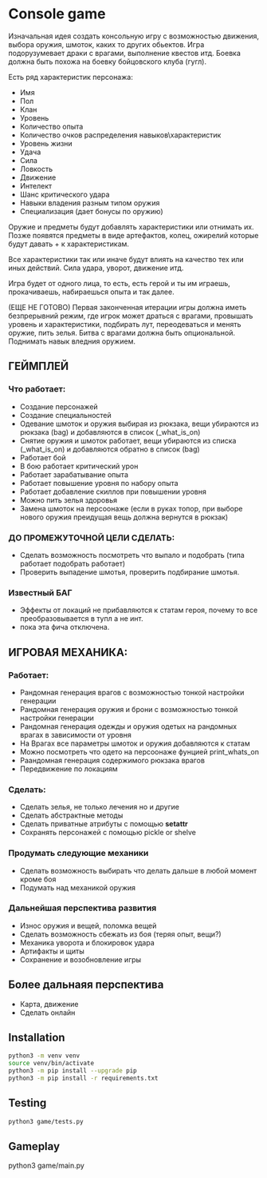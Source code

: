 # Console game

Изначальная идея создать консольную игру с возможностью движения, выбора оружия, шмоток, каких то других обьектов. Игра подорузумевает драки с врагами, выполнение квестов итд. Боевка должна быть похожа на боевку бойцовского клуба (гугл). 

Есть ряд характеристик персонажа:
- Имя
- Пол
- Клан
- Уровень
- Количество опыта
- Количество очков распределения навыков\характеристик
- Уровень жизни
- Удача
- Сила
- Ловкость
- Движение
- Интелект
- Шанс критического удара
- Навыки владения разным типом оружия
- Специализация (дает бонусы по оружию)

Оружие и предметы будут добавлять характеристики или отнимать их. Позже появятся предметы в виде артефактов, колец, ожирелий которые будут давать + к характеристикам.

Все характеристики так или иначе будут влиять на качество тех или иных действий. Сила удара, уворот, движение итд.

Игра будет от одного лица, то есть, есть герой и ты им играешь, прокачиваешь, набираешься опыта и так далее.

(ЕЩЕ НЕ ГОТОВО) Первая законченная итерации игры должна иметь безпрерывний режим, где игрок может драться с врагами, провышать уровень и характеристики, подбирать лут, переодеваться и менять оружие, пить зелья. Битва с врагами должна быть опциональной. Поднимать навык вледния оружием.


## ГЕЙМПЛЕЙ

### Что работает:
- Создание персонажей
- Создание специальностей
- Одевание шмоток и оружия выбирая из рюкзака, вещи убираются из рюкзака (bag) и добавляются в список (_what_is_on)
- Снятие оружия и шмоток работает, вещи убираются из списка (_what_is_on) и добавляются oбратно в список (bag)
- Работает бой
- В бою работает критический урон
- Работает зарабатывание опыта
- Работает повышение уровня по набору опыта
- Работает добавление скиллов при повышении уровня
- Можно пить зелья здоровья
- Замена шмоток на персоонаже (если в руках топор, при выборе нового оружия преидущая вещь должна вернутся в рюкзак)

### ДО ПРОМЕЖУТОЧНОЙ ЦЕЛИ СДЕЛАТЬ:
- Сделать возможность посмотреть что выпало и подобрать (типа работает подобрать работает)
- Проверить выпадение шмотья, проверить подбирание шмотья.

### Известный БАГ
- Эффекты от локаций не прибавляются к статам героя, почему то все преобразовывается в тупл а не инт.
- пока эта фича отключена.

## ИГРОВАЯ МЕХАНИКА:

### Работает:
- Рандомная генерация врагов с возможностью тонкой настройки генерации
- Рандомная генерация оружия и брони с возможностью тонкой настройки генерации
- Рандомная генерация одежды и оружия одетых на рандомных врагах в зависимости от уровня
- На Врагах все параметры шмоток и оружия добавляются к статам
- Можно посмотреть что одето на персоонаже фунцией print_whats_on
- Раандомная генерация содержимого рюкзака врагов
- Передвижение по локациям

### Сделать:
- Сделать зелья, не только лечения но и другие
- Сделать абстрактные методы
- Сделать приватные атрибуты с помощью __setattr__
- Сохранять персонажей с помощью pickle or shelve

### Продумать следующие механики
- Сделать возможность выбирать что делать дальше в любой момент кроме боя
- Подумать над механикой оружия

### Дальнейшая перспектива развития
- Износ оружия и вещей, поломка вещей
- Сделать возможность сбежать из боя (теряя опыт, вещи?)
- Механика уворота и блокировок удара
- Артифакты и щиты
- Сохранение и возобновление игры


## Более дальнаяя перспектива
- Карта, движение
- Сделать онлайн

## Installation

```bash
python3 -m venv venv
source venv/bin/activate
python3 -m pip install --upgrade pip
python3 -m pip install -r requirements.txt
```

## Testing
```bash
python3 game/tests.py
```
## Gameplay
python3 game/main.py
